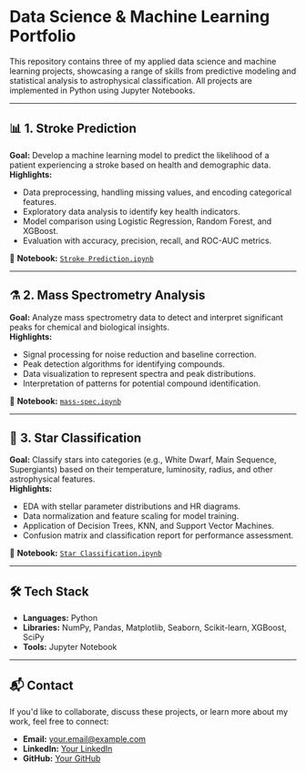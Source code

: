 # Data Science & Machine Learning Portfolio

This repository contains three of my applied data science and machine learning projects, showcasing a range of skills from predictive modeling and statistical analysis to astrophysical classification. 
All projects are implemented in Python using Jupyter Notebooks.

---

## 📊 1. Stroke Prediction
**Goal:** Develop a machine learning model to predict the likelihood of a patient experiencing a stroke based on health and demographic data.  
**Highlights:**
- Data preprocessing, handling missing values, and encoding categorical features.
- Exploratory data analysis to identify key health indicators.
- Model comparison using Logistic Regression, Random Forest, and XGBoost.
- Evaluation with accuracy, precision, recall, and ROC-AUC metrics.

📂 **Notebook:** [`Stroke Prediction.ipynb`](Stroke%20Prediction-1.ipynb)

---

## ⚗️ 2. Mass Spectrometry Analysis
**Goal:** Analyze mass spectrometry data to detect and interpret significant peaks for chemical and biological insights.  
**Highlights:**
- Signal processing for noise reduction and baseline correction.
- Peak detection algorithms for identifying compounds.
- Data visualization to represent spectra and peak distributions.
- Interpretation of patterns for potential compound identification.

📂 **Notebook:** [`mass-spec.ipynb`](mass-spec-1.ipynb)

---

## 🌌 3. Star Classification
**Goal:** Classify stars into categories (e.g., White Dwarf, Main Sequence, Supergiants) based on their temperature, luminosity, radius, and other astrophysical features.  
**Highlights:**
- EDA with stellar parameter distributions and HR diagrams.
- Data normalization and feature scaling for model training.
- Application of Decision Trees, KNN, and Support Vector Machines.
- Confusion matrix and classification report for performance assessment.

📂 **Notebook:** [`Star Classification.ipynb`](Star%20Classification.ipynb)

---

## 🛠️ Tech Stack
- **Languages:** Python
- **Libraries:** NumPy, Pandas, Matplotlib, Seaborn, Scikit-learn, XGBoost, SciPy
- **Tools:** Jupyter Notebook

---

## 📬 Contact
If you'd like to collaborate, discuss these projects, or learn more about my work, feel free to connect:

- **Email:** your.email@example.com
- **LinkedIn:** [Your LinkedIn](https://linkedin.com/in/your-linkedin)
- **GitHub:** [Your GitHub](https://github.com/your-username)
